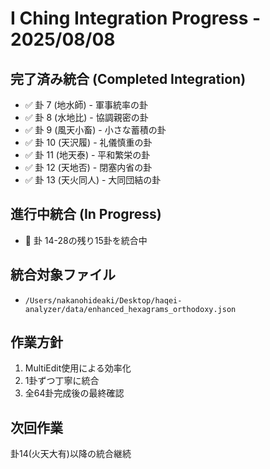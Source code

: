 # I Ching Integration Progress - 2025/08/08

## 完了済み統合 (Completed Integration)
- ✅ 卦 7 (地水師) - 軍事統率の卦
- ✅ 卦 8 (水地比) - 協調親密の卦  
- ✅ 卦 9 (風天小畜) - 小さな蓄積の卦
- ✅ 卦 10 (天沢履) - 礼儀慎重の卦
- ✅ 卦 11 (地天泰) - 平和繁栄の卦
- ✅ 卦 12 (天地否) - 閉塞内省の卦
- ✅ 卦 13 (天火同人) - 大同団結の卦

## 進行中統合 (In Progress)
- 🔄 卦 14-28の残り15卦を統合中

## 統合対象ファイル
- `/Users/nakanohideaki/Desktop/haqei-analyzer/data/enhanced_hexagrams_orthodoxy.json`

## 作業方針
1. MultiEdit使用による効率化
2. 1卦ずつ丁寧に統合
3. 全64卦完成後の最終確認

## 次回作業
卦14(火天大有)以降の統合継続